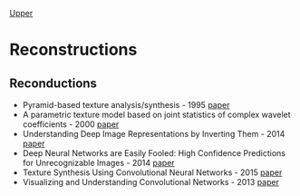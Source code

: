 [Upper](index.md)

# Reconstructions 

## Reconductions

* Pyramid-based texture analysis/synthesis - 1995 [paper](http://www.cns.nyu.edu/heegerlab/content/publications/Heeger-siggraph95.pdf)
* A parametric texture model based on joint statistics of complex wavelet coefficients - 2000 [paper](https://dl.acm.org/citation.cfm?id=363108)
* Understanding Deep Image Representations by Inverting Them - 2014 [paper](https://arxiv.org/abs/1412.0035)
* Deep Neural Networks are Easily Fooled: High Confidence Predictions for Unrecognizable Images - 2014 [paper](https://arxiv.org/abs/1412.1897)
* Texture Synthesis Using Convolutional Neural Networks - 2015 [paper](https://arxiv.org/abs/1505.07376)
* Visualizing and Understanding Convolutional Networks - 2013 [paper](https://arxiv.org/abs/1311.2901)

